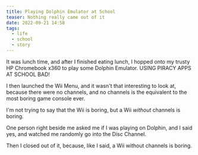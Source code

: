 ```yaml
---
title: Playing Dolphin Emulator at School
teaser: Nothing really came out of it
date: 2022-09-21 14:58
tags:
  - life
  - school
  - story
---
```

It was lunch time, and after I finished eating lunch, I hopped onto my trusty HP Chromebook x360 to play some Dolphin Emulator. USING PIRACY APPS AT SCHOOL BAD!



I then launched the Wii Menu, and it wasn't that interesting to look at, because there were no channels, and no channels is the equivalent to the most boring game console ever.



I'm not trying to say that the Wii is boring, but a Wii _without_ channels is boring.



One person right beside me asked me if I was playing on Dolphin, and I said yes, and watched me randomly go into the Disc Channel.



Then I closed out of it, because, like I said, a Wii without channels is boring.